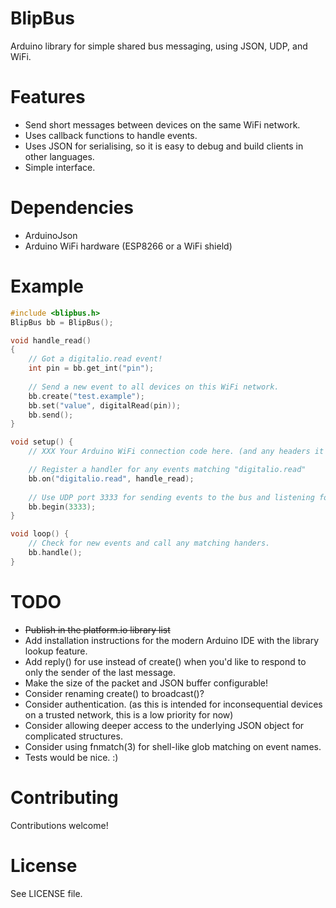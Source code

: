 BlipBus
==
Arduino library for simple shared bus messaging, using JSON, UDP, and WiFi.

Features
==
* Send short messages between devices on the same WiFi network.
* Uses callback functions to handle events.
* Uses JSON for serialising, so it is easy to debug and build clients in other languages.
* Simple interface.

Dependencies
==
* ArduinoJson
* Arduino WiFi hardware (ESP8266 or a WiFi shield)

Example
==
```cpp
#include <blipbus.h>
BlipBus bb = BlipBus();

void handle_read()
{
    // Got a digitalio.read event!
    int pin = bb.get_int("pin");
    
    // Send a new event to all devices on this WiFi network.
    bb.create("test.example");
    bb.set("value", digitalRead(pin));
    bb.send();
}

void setup() {
    // XXX Your Arduino WiFi connection code here. (and any headers it needs above)

    // Register a handler for any events matching "digitalio.read"
    bb.on("digitalio.read", handle_read);
    
    // Use UDP port 3333 for sending events to the bus and listening for events.
    bb.begin(3333);
}

void loop() {
    // Check for new events and call any matching handers.
    bb.handle();
}
```

TODO
==
* ~~Publish in the platform.io library list~~
* Add installation instructions for the modern Arduino IDE with the library lookup feature.
* Add reply() for use instead of create() when you'd like to respond to only the sender of the last message.
* Make the size of the packet and JSON buffer configurable!
* Consider renaming create() to broadcast()?
* Consider authentication. (as this is intended for inconsequential devices on a trusted network, this is a low priority for now)
* Consider allowing deeper access to the underlying JSON object for complicated structures.
* Consider using fnmatch(3) for shell-like glob matching on event names.
* Tests would be nice. :)

Contributing
==
Contributions welcome!

License
==
See LICENSE file.
